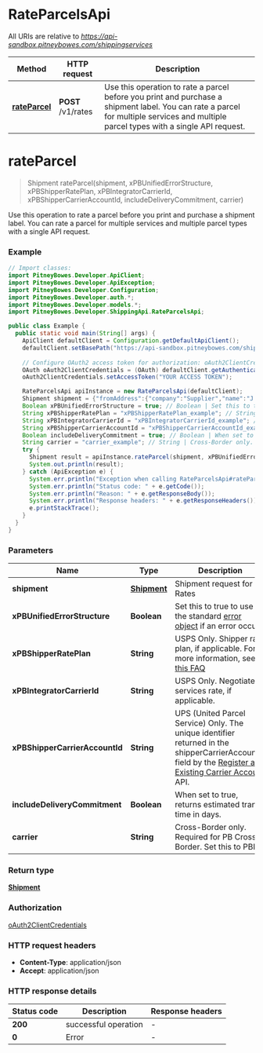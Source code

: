 # RateParcelsApi

All URIs are relative to *https://api-sandbox.pitneybowes.com/shippingservices*

Method | HTTP request | Description
------------- | ------------- | -------------
[**rateParcel**](RateParcelsApi.md#rateParcel) | **POST** /v1/rates | Use this operation to rate a parcel before you print and purchase a shipment label. You can rate a parcel for multiple services and multiple parcel types with a single API request.


<a name="rateParcel"></a>
# **rateParcel**
> Shipment rateParcel(shipment, xPBUnifiedErrorStructure, xPBShipperRatePlan, xPBIntegratorCarrierId, xPBShipperCarrierAccountId, includeDeliveryCommitment, carrier)

Use this operation to rate a parcel before you print and purchase a shipment label. You can rate a parcel for multiple services and multiple parcel types with a single API request.

### Example
```java
// Import classes:
import PitneyBowes.Developer.ApiClient;
import PitneyBowes.Developer.ApiException;
import PitneyBowes.Developer.Configuration;
import PitneyBowes.Developer.auth.*;
import PitneyBowes.Developer.models.*;
import PitneyBowes.Developer.ShippingApi.RateParcelsApi;

public class Example {
  public static void main(String[] args) {
    ApiClient defaultClient = Configuration.getDefaultApiClient();
    defaultClient.setBasePath("https://api-sandbox.pitneybowes.com/shippingservices");
    
    // Configure OAuth2 access token for authorization: oAuth2ClientCredentials
    OAuth oAuth2ClientCredentials = (OAuth) defaultClient.getAuthentication("oAuth2ClientCredentials");
    oAuth2ClientCredentials.setAccessToken("YOUR ACCESS TOKEN");

    RateParcelsApi apiInstance = new RateParcelsApi(defaultClient);
    Shipment shipment = {"fromAddress":{"company":"Supplier","name":"J. Smith","phone":"303-555-1213","email":"js@example.com","residential":false,"addressLines":["4750 Walnut Street"],"cityTown":"Boulder","stateProvince":"CO","postalCode":"80301","countryCode":"US"},"toAddress":{"company":"Shop","name":"J. Jones","phone":"203-000-1234","email":"jjones@example.com","residential":false,"addressLines":["771 Orange St"],"cityTown":"New Haven","stateProvince":"CT","postalCode":"06511","countryCode":"US"},"parcel":{"weight":{"weight":1,"unitOfMeasurement":"OZ"},"dimension":{"length":5,"width":0.25,"height":4,"unitOfMeasurement":"IN","irregularParcelGirth":1}},"rates":[{"carrier":"USPS","parcelType":"PKG","inductionPostalCode":"06484"}]}; // Shipment | Shipment request for Rates
    Boolean xPBUnifiedErrorStructure = true; // Boolean | Set this to true to use the standard [error object](https://shipping.pitneybowes.com/reference/error-object.html#standard-error-object) if an error occurs.
    String xPBShipperRatePlan = "xPBShipperRatePlan_example"; // String | USPS Only. Shipper rate plan, if applicable. For more information, see [this FAQ](https://shipping.pitneybowes.com/faqs/rates.html#rate-plans-faq)
    String xPBIntegratorCarrierId = "xPBIntegratorCarrierId_example"; // String | USPS Only. Negotiated services rate, if applicable.
    String xPBShipperCarrierAccountId = "xPBShipperCarrierAccountId_example"; // String | UPS (United Parcel Service) Only. The unique identifier returned in the shipperCarrierAccountId field by the [Register an Existing Carrier Account](https://shipping.pitneybowes.com/api/post-carrier-accounts-register.html) API.
    Boolean includeDeliveryCommitment = true; // Boolean | When set to true, returns estimated transit time in days.
    String carrier = "carrier_example"; // String | Cross-Border only. Required for PB Cross-Border. Set this to PBI.
    try {
      Shipment result = apiInstance.rateParcel(shipment, xPBUnifiedErrorStructure, xPBShipperRatePlan, xPBIntegratorCarrierId, xPBShipperCarrierAccountId, includeDeliveryCommitment, carrier);
      System.out.println(result);
    } catch (ApiException e) {
      System.err.println("Exception when calling RateParcelsApi#rateParcel");
      System.err.println("Status code: " + e.getCode());
      System.err.println("Reason: " + e.getResponseBody());
      System.err.println("Response headers: " + e.getResponseHeaders());
      e.printStackTrace();
    }
  }
}
```

### Parameters

Name | Type | Description  | Notes
------------- | ------------- | ------------- | -------------
 **shipment** | [**Shipment**](Shipment.md)| Shipment request for Rates |
 **xPBUnifiedErrorStructure** | **Boolean**| Set this to true to use the standard [error object](https://shipping.pitneybowes.com/reference/error-object.html#standard-error-object) if an error occurs. | [optional] [default to true]
 **xPBShipperRatePlan** | **String**| USPS Only. Shipper rate plan, if applicable. For more information, see [this FAQ](https://shipping.pitneybowes.com/faqs/rates.html#rate-plans-faq) | [optional]
 **xPBIntegratorCarrierId** | **String**| USPS Only. Negotiated services rate, if applicable. | [optional]
 **xPBShipperCarrierAccountId** | **String**| UPS (United Parcel Service) Only. The unique identifier returned in the shipperCarrierAccountId field by the [Register an Existing Carrier Account](https://shipping.pitneybowes.com/api/post-carrier-accounts-register.html) API. | [optional]
 **includeDeliveryCommitment** | **Boolean**| When set to true, returns estimated transit time in days. | [optional]
 **carrier** | **String**| Cross-Border only. Required for PB Cross-Border. Set this to PBI. | [optional]

### Return type

[**Shipment**](Shipment.md)

### Authorization

[oAuth2ClientCredentials](../README.md#oAuth2ClientCredentials)

### HTTP request headers

 - **Content-Type**: application/json
 - **Accept**: application/json

### HTTP response details
| Status code | Description | Response headers |
|-------------|-------------|------------------|
**200** | successful operation |  -  |
**0** | Error |  -  |

